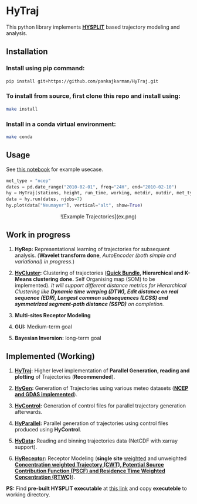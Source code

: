 # HyTraj

This python library implements [**HYSPLIT**](https://www.arl.noaa.gov/hysplit/hysplit/) based trajectory modeling and analysis. 

## Installation

### Install using pip command:

```bash
pip install git+https://github.com/pankajkarman/HyTraj.git
```
### To install from source, first clone this repo and install using:

```bash
make install
```

### Install in a conda virtual environment:

```bash
make conda
```

## Usage

See [this notebook](example3.ipynb) for example usecase.

```python
met_type = "ncep"
dates = pd.date_range("2010-02-01", freq="24H", end="2010-02-10")
hy = HyTraj(stations, height, run_time, working, metdir, outdir, met_type)
data = hy.run(dates, njobs=7)
hy.plot(data["Neumayer"], vertical="alt", show=True)
```
<center>
![Example Trajectories](ex.png)
</center>

## Work in progress

1. **HyRep:** Representational learning of trajectories for subsequent analysis. (**Wavelet transform done**, *AutoEncoder  (both simple and variational) in progress*.)

2. **[HyCluster](./hytraj/hycluster.py):** Clustering of trajectories (**[Quick Bundle](./hytraj/quick.py), Hierarchical and K-Means clustering done.** Self Organising map (SOM) to be implemented). *It will support different distance metrics for Hierarchical Clustering like **Dynamic time warping (DTW), Edit distance on real sequence (EDR), Longest common subsequences (LCSS) and symmetrized segment-path distance (SSPD)** on completion.*

3. **Multi-sites Receptor Modeling**

4. **GUI:** Medium-term goal 

5. **Bayesian Inversion:** long-term goal

## Implemented (Working)

1. **[HyTraj](./hytraj/__init__.py):** Higher level implementation of **Parallel Generation, reading and plotting** of Trajectories (**Recommended**).

2. **[HyGen](./hytraj/hygen.py):** Generation of Trajectories using various meteo datasets (**[NCEP and GDAS implemented](https://ready.arl.noaa.gov/archives.php)**).

3. **[HyControl](./hytraj/hygen.py):** Generation of control files for parallel trajectory generation afterwards. 

4. **[HyParallel](./hytraj/hygen.py):** Parallel generation of trajectories using control files produced using **HyControl**.

5. **[HyData](./hytraj/hyread.py):** Reading and binning trajectories data (NetCDF with xarray support).

6. **[HyReceptor](./hytraj/hymodel.py):** Receptor Modeling (**single site** [weighted](https://www.sciencedirect.com/science/article/abs/pii/S1352231017303898?via%3Dihub) and unweighted **[Concentration weighted Trajectory (CWT), Potential Source Contribution Function (PSCF) and Residence Time Weighted Concentration (RTWC)](https://www.sciencedirect.com/science/article/abs/pii/S1352231002008865?via%3Dihub)**).


**PS:** Find **pre-built HYSPLIT executable** at [this link](https://github.com/rich-iannone/splitr/tree/master/extras/) and copy **executeble** to working directory.